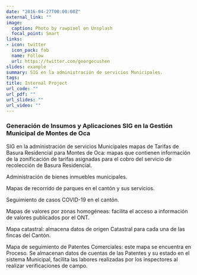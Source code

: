 ```yaml
---
date: "2016-04-27T00:00:00Z"
external_link: ""
image:
  caption: Photo by rawpixel on Unsplash
  focal_point: Smart
links:
- icon: twitter
  icon_pack: fab
  name: Follow
  url: https://twitter.com/georgecushen
slides: example
summary: SIG en la administración de servicios Municipales.
tags:
title: Internal Project
url_code: ""
url_pdf: ""
url_slides: ""
url_video: ""
---
```


### Generación de Insumos y Aplicaciones SIG en la Gestión Municipal de Montes de Oca

SIG en la administración de servicios Municipales mapas de Tarifas de Basura Residencial para Montes de Oca: mapas que contienen información de la zonificación de tarifas asignadas para el cobro del servicio de recolección de Basura Residencial.

Administración de bienes inmuebles municipales.

Mapas de recorrido de parques en el cantón y sus servicios.

Seguimiento de casos COVID-19 en el cantón.

Mapas de valores por zonas homogéneas: facilita el acceso a información de valores publicados por el ONT.

Mapa catastral: almacena datos de origen Catastral para cada una de las fincas del Cantón.

Mapa de seguimiento de Patentes Comerciales: este mapa se encuentra en Proceso. Se almacenan datos de cuentas de las Patentes y su estado en el sistema Municipal, facilita las labores realizadas por los inspectores al realizar verificaciones de campo.
